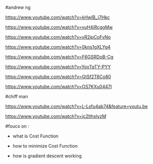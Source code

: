#andrew ng

https://www.youtube.com/watch?v=kHwlB_j7Hkc

https://www.youtube.com/watch?v=yuH4iRcggMw

https://www.youtube.com/watch?v=yR2ipCoFvNo

https://www.youtube.com/watch?v=0kns1gXLYg4

https://www.youtube.com/watch?v=F6GSRDoB-Cg

https://www.youtube.com/watch?v=YovTqTY-PYY

https://www.youtube.com/watch?v=GtSf2T6Co80

https://www.youtube.com/watch?v=OS7KXu0447I

#chiff man 

https://www.youtube.com/watch?v=L-Lsfu4ab74&feature=youtu.be

https://www.youtube.com/watch?v=jc2IthslyzM

#foucs on :

- what is Cost Function

- how to minimize Cost Function

- how is gradient descent working 
